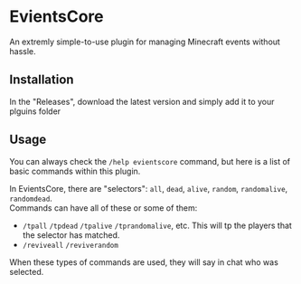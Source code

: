 # EvientsCore
An extremly simple-to-use plugin for managing Minecraft events without hassle.
## Installation
In the "Releases", download the latest version and simply add it to your plguins folder
## Usage
You can always check the `/help evientscore` command, but here is a list of basic commands within this plugin.

In EvientsCore, there are "selectors": `all`, `dead`, `alive`, `random`, `randomalive`, `randomdead`.  
Commands can have all of these or some of them:

- `/tpall` `/tpdead` `/tpalive` `/tprandomalive`, etc. This will tp the players that the selector has matched.
- `/reviveall` `/reviverandom`

When these types of commands are used, they will say in chat who was selected.

